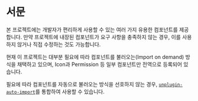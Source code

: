 # 서문

본 프로젝트에는 개발자가 편리하게 사용할 수 있는 여러 가지 유용한 컴포넌트를 제공합니다. 만약 프로젝트에 내장된 컴포넌트가 요구 사항을 충족하지 않는 경우, 이를 사용하지 않거나 직접 수정하는 것도 가능합니다.

현재 이 프로젝트는 대부분 필요에 따라 컴포넌트를 불러오는(Import on demand) 방식을 채택하고 있으며, Icon과 Permission 등 일부 컴포넌트만 전역으로 등록되어 있습니다.

필요에 따라 컴포넌트를 자동으로 불러오는 방식을 선호하지 않는 경우, [`unplugin-auto-import`](https://github.com/antfu/unplugin-auto-import)를 통합하여 사용할 수 있습니다.